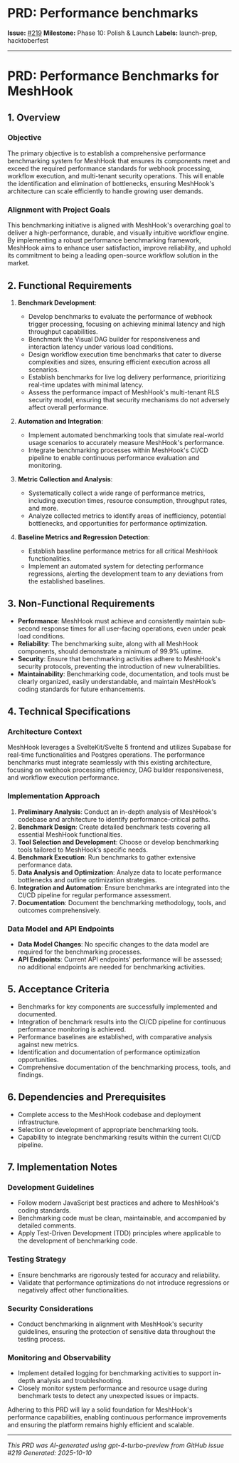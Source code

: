 # PRD: Performance benchmarks

**Issue:** [#219](https://github.com/profullstack/meshhook/issues/219)
**Milestone:** Phase 10: Polish & Launch
**Labels:** launch-prep, hacktoberfest

---

# PRD: Performance Benchmarks for MeshHook

## 1. Overview

### Objective

The primary objective is to establish a comprehensive performance benchmarking system for MeshHook that ensures its components meet and exceed the required performance standards for webhook processing, workflow execution, and multi-tenant security operations. This will enable the identification and elimination of bottlenecks, ensuring MeshHook's architecture can scale efficiently to handle growing user demands.

### Alignment with Project Goals

This benchmarking initiative is aligned with MeshHook's overarching goal to deliver a high-performance, durable, and visually intuitive workflow engine. By implementing a robust performance benchmarking framework, MeshHook aims to enhance user satisfaction, improve reliability, and uphold its commitment to being a leading open-source workflow solution in the market.

## 2. Functional Requirements

1. **Benchmark Development**:
   - Develop benchmarks to evaluate the performance of webhook trigger processing, focusing on achieving minimal latency and high throughput capabilities.
   - Benchmark the Visual DAG builder for responsiveness and interaction latency under various load conditions.
   - Design workflow execution time benchmarks that cater to diverse complexities and sizes, ensuring efficient execution across all scenarios.
   - Establish benchmarks for live log delivery performance, prioritizing real-time updates with minimal latency.
   - Assess the performance impact of MeshHook's multi-tenant RLS security model, ensuring that security mechanisms do not adversely affect overall performance.

2. **Automation and Integration**:
   - Implement automated benchmarking tools that simulate real-world usage scenarios to accurately measure MeshHook's performance.
   - Integrate benchmarking processes within MeshHook's CI/CD pipeline to enable continuous performance evaluation and monitoring.

3. **Metric Collection and Analysis**:
   - Systematically collect a wide range of performance metrics, including execution times, resource consumption, throughput rates, and more.
   - Analyze collected metrics to identify areas of inefficiency, potential bottlenecks, and opportunities for performance optimization.

4. **Baseline Metrics and Regression Detection**:
   - Establish baseline performance metrics for all critical MeshHook functionalities.
   - Implement an automated system for detecting performance regressions, alerting the development team to any deviations from the established baselines.

## 3. Non-Functional Requirements

- **Performance**: MeshHook must achieve and consistently maintain sub-second response times for all user-facing operations, even under peak load conditions.
- **Reliability**: The benchmarking suite, along with all MeshHook components, should demonstrate a minimum of 99.9% uptime.
- **Security**: Ensure that benchmarking activities adhere to MeshHook's security protocols, preventing the introduction of new vulnerabilities.
- **Maintainability**: Benchmarking code, documentation, and tools must be clearly organized, easily understandable, and maintain MeshHook’s coding standards for future enhancements.

## 4. Technical Specifications

### Architecture Context

MeshHook leverages a SvelteKit/Svelte 5 frontend and utilizes Supabase for real-time functionalities and Postgres operations. The performance benchmarks must integrate seamlessly with this existing architecture, focusing on webhook processing efficiency, DAG builder responsiveness, and workflow execution performance.

### Implementation Approach

1. **Preliminary Analysis**: Conduct an in-depth analysis of MeshHook's codebase and architecture to identify performance-critical paths.
2. **Benchmark Design**: Create detailed benchmark tests covering all essential MeshHook functionalities.
3. **Tool Selection and Development**: Choose or develop benchmarking tools tailored to MeshHook’s specific needs.
4. **Benchmark Execution**: Run benchmarks to gather extensive performance data.
5. **Data Analysis and Optimization**: Analyze data to locate performance bottlenecks and outline optimization strategies.
6. **Integration and Automation**: Ensure benchmarks are integrated into the CI/CD pipeline for regular performance assessment.
7. **Documentation**: Document the benchmarking methodology, tools, and outcomes comprehensively.

### Data Model and API Endpoints

- **Data Model Changes**: No specific changes to the data model are required for the benchmarking processes.
- **API Endpoints**: Current API endpoints' performance will be assessed; no additional endpoints are needed for benchmarking activities.

## 5. Acceptance Criteria

- Benchmarks for key components are successfully implemented and documented.
- Integration of benchmark results into the CI/CD pipeline for continuous performance monitoring is achieved.
- Performance baselines are established, with comparative analysis against new metrics.
- Identification and documentation of performance optimization opportunities.
- Comprehensive documentation of the benchmarking process, tools, and findings.

## 6. Dependencies and Prerequisites

- Complete access to the MeshHook codebase and deployment infrastructure.
- Selection or development of appropriate benchmarking tools.
- Capability to integrate benchmarking results within the current CI/CD pipeline.

## 7. Implementation Notes

### Development Guidelines

- Follow modern JavaScript best practices and adhere to MeshHook's coding standards.
- Benchmarking code must be clean, maintainable, and accompanied by detailed comments.
- Apply Test-Driven Development (TDD) principles where applicable to the development of benchmarking code.

### Testing Strategy

- Ensure benchmarks are rigorously tested for accuracy and reliability.
- Validate that performance optimizations do not introduce regressions or negatively affect other functionalities.

### Security Considerations

- Conduct benchmarking in alignment with MeshHook's security guidelines, ensuring the protection of sensitive data throughout the testing process.

### Monitoring and Observability

- Implement detailed logging for benchmarking activities to support in-depth analysis and troubleshooting.
- Closely monitor system performance and resource usage during benchmark tests to detect any unexpected issues or impacts.

Adhering to this PRD will lay a solid foundation for MeshHook's performance capabilities, enabling continuous performance improvements and ensuring the platform remains highly efficient and scalable.

---

*This PRD was AI-generated using gpt-4-turbo-preview from GitHub issue #219*
*Generated: 2025-10-10*
